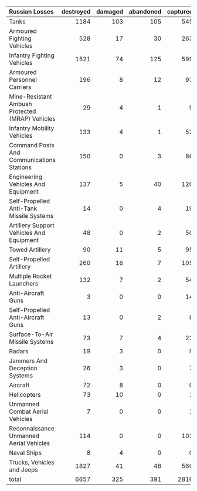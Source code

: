 | Russian Losses                                   |   destroyed |   damaged |   abandoned |   captured |   total |
|:-------------------------------------------------|------------:|----------:|------------:|-----------:|--------:|
| Tanks                                            |        1184 |       103 |         105 |        545 |    1937 |
| Armoured Fighting Vehicles                       |         528 |        17 |          30 |        263 |     838 |
| Infantry Fighting Vehicles                       |        1521 |        74 |         125 |        599 |    2319 |
| Armoured Personnel Carriers                      |         196 |         8 |          12 |         93 |     309 |
| Mine-Resistant Ambush Protected  (MRAP) Vehicles |          29 |         4 |           1 |          9 |      43 |
| Infantry Mobility Vehicles                       |         133 |         4 |           1 |         52 |     190 |
| Command Posts And Communications Stations        |         150 |         0 |           3 |         86 |     239 |
| Engineering Vehicles And Equipment               |         137 |         5 |          40 |        120 |     302 |
| Self-Propelled Anti-Tank Missile Systems         |          14 |         0 |           4 |         19 |      37 |
| Artillery Support Vehicles And Equipment         |          48 |         0 |           2 |         50 |     100 |
| Towed Artillery                                  |          90 |        11 |           5 |         95 |     201 |
| Self-Propelled Artillery                         |         260 |        16 |           7 |        105 |     388 |
| Multiple Rocket Launchers                        |         132 |         7 |           2 |         54 |     195 |
| Anti-Aircraft Guns                               |           3 |         0 |           0 |         14 |      17 |
| Self-Propelled Anti-Aircraft Guns                |          13 |         0 |           2 |          8 |      23 |
| Surface-To-Air Missile Systems                   |          73 |         7 |           4 |         23 |     107 |
| Radars                                           |          19 |         3 |           0 |          9 |      31 |
| Jammers And Deception Systems                    |          26 |         3 |           0 |          7 |      36 |
| Aircraft                                         |          72 |         8 |           0 |          0 |      80 |
| Helicopters                                      |          73 |        10 |           0 |          1 |      84 |
| Unmanned Combat Aerial Vehicles                  |           7 |         0 |           0 |          1 |       8 |
| Reconnaissance Unmanned Aerial Vehicles          |         114 |         0 |           0 |        103 |     217 |
| Naval Ships                                      |           8 |         4 |           0 |          0 |      12 |
| Trucks, Vehicles and Jeeps                       |        1827 |        41 |          48 |        560 |    2476 |
| total                                            |        6657 |       325 |         391 |       2816 |   10189 |